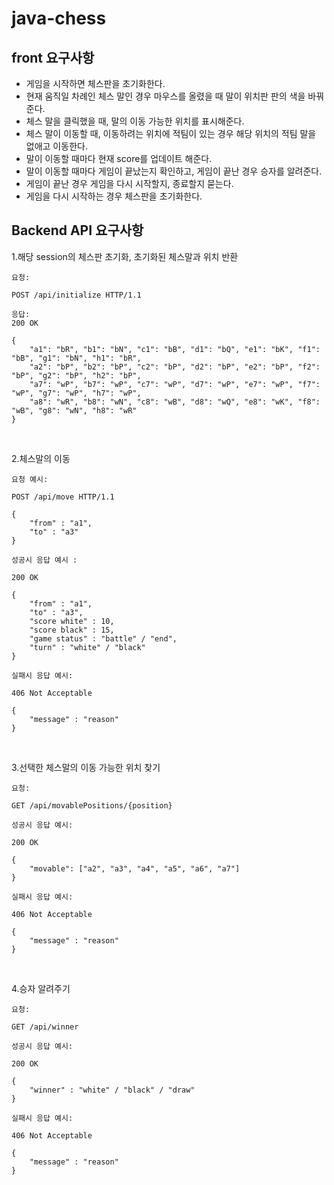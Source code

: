# java-chess

## front 요구사항
- 게임을 시작하면 체스판을 초기화한다.
- 현재 움직일 차례인 체스 말인 경우 마우스를 올렸을 때 말이 위치판 판의 색을 바꿔준다.
- 체스 말을 클릭했을 때, 말의 이동 가능한 위치를 표시해준다.
- 체스 말이 이동할 때, 이동하려는 위치에 적팀이 있는 경우 해당 위치의 적팀 말을 없애고 이동한다.
- 말이 이동할 때마다 현재 score를 업데이트 해준다.
- 말이 이동할 때마다 게임이 끝났는지 확인하고, 게임이 끝난 경우 승자를 알려준다.
- 게임이 끝난 경우 게임을 다시 시작할지, 종료할지 묻는다.
- 게임을 다시 시작하는 경우 체스판을 초기화한다.

## Backend API 요구사항
1.해당 session의 체스판 초기화, 초기화된 체스말과 위치 반환
```
요청: 

POST /api/initialize HTTP/1.1

```
    
```
응답: 
200 OK

{
    "a1": "bR", "b1": "bN", "c1": "bB", "d1": "bQ", "e1": "bK", "f1": "bB", "g1": "bN", "h1": "bR",
    "a2": "bP", "b2": "bP", "c2": "bP", "d2": "bP", "e2": "bP", "f2": "bP", "g2": "bP", "h2": "bP",
    "a7": "wP", "b7": "wP", "c7": "wP", "d7": "wP", "e7": "wP", "f7": "wP", "g7": "wP", "h7": "wP",
    "a8": "wR", "b8": "wN", "c8": "wB", "d8": "wQ", "e8": "wK", "f8": "wB", "g8": "wN", "h8": "wR"
}
```

<br>

2.체스말의 이동
```
요청 예시:

POST /api/move HTTP/1.1

{
    "from" : "a1",
    "to" : "a3"
}
```

```
성공시 응답 예시 :

200 OK 

{
    "from" : "a1",
    "to" : "a3",
    "score white" : 10,
    "score black" : 15,
    "game status" : "battle" / "end",
    "turn" : "white" / "black" 
}
```
```
실패시 응답 예시:

406 Not Acceptable 

{
    "message" : "reason"
}
```

<br>

3.선택한 체스말의 이동 가능한 위치 찾기
```
요청:

GET /api/movablePositions/{position}
```

```
성공시 응답 예시:

200 OK

{
    "movable": ["a2", "a3", "a4", "a5", "a6", "a7"]
}
```


```
실패시 응답 예시:

406 Not Acceptable

{
    "message" : "reason"
}
```

<br>

4.승자 알려주기
```
요청:

GET /api/winner
```

```
성공시 응답 예시: 

200 OK

{
    "winner" : "white" / "black" / "draw"
}
```

```
실패시 응답 예시: 

406 Not Acceptable

{
    "message" : "reason"
}
```
